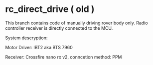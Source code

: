 # rc_direct_drive ( old )

This branch contains code of manually driving rover body only.
Radio controller receiver is directly connected to the MCU.

System descryption:

Motor Driver: IBT2 aka BTS 7960

Receiver: Crossfire nano rx v2, conncetion method: PPM
